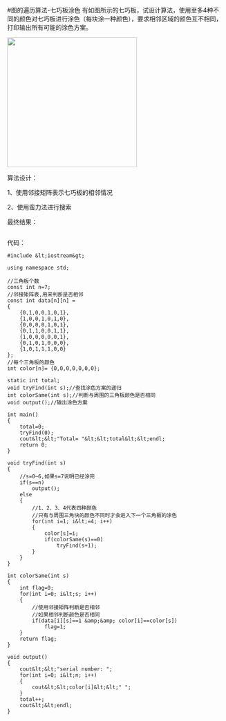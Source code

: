 #图的遍历算法-七巧板涂色
有如图所示的七巧板，试设计算法，使用至多4种不同的颜色对七巧板进行涂色（每块涂一种颜色），要求相邻区域的颜色互不相同，打印输出所有可能的涂色方案。

<img src="https://raw.githubusercontent.com/Double2hao/xujiajia_blog/main/img/16209910971220.png " width="300" height="300" alt=""> 

 

算法设计：

1、使用邻接矩阵表示七巧板的相邻情况

2、使用蛮力法进行搜索

 

最终结果：

<img src="https://raw.githubusercontent.com/Double2hao/xujiajia_blog/main/img/16209910971781.png " alt=""> 

 

代码：



```
#include &lt;iostream&gt;

using namespace std;

//三角板个数
const int n=7;
//邻接矩阵表,用来判断是否相邻
const int data[n][n] =
{
    {0,1,0,0,1,0,1},
    {1,0,0,1,0,1,0},
    {0,0,0,0,1,0,1},
    {0,1,1,0,0,1,1},
    {1,0,0,0,0,0,1},
    {0,1,0,1,0,0,0},
    {1,0,1,1,1,0,0}
};
//每个三角板的颜色
int color[n]= {0,0,0,0,0,0,0};

static int total;
void tryFind(int s);//查找涂色方案的递归
int colorSame(int s);//判断与周围的三角板颜色是否相同
void output();//输出涂色方案

int main()
{
    total=0;
    tryFind(0);
    cout&lt;&lt;"Total= "&lt;&lt;total&lt;&lt;endl;
    return 0;
}

void tryFind(int s)
{
    //s=0~6,如果s=7说明已经涂完
    if(s==n)
        output();
    else
    {
        //1、2、3、4代表四种颜色
        //只有与周围三角块的颜色不同时才会进入下一个三角板的涂色
        for(int i=1; i&lt;=4; i++)
        {
            color[s]=i;
            if(colorSame(s)==0)
                tryFind(s+1);
        }
    }
}

int colorSame(int s)
{
    int flag=0;
    for(int i=0; i&lt;s; i++)
    {
        //使用邻接矩阵判断是否相邻
        //如果相邻判断颜色是否相同
        if(data[i][s]==1 &amp;&amp; color[i]==color[s])
            flag=1;
    }
    return flag;
}

void output()
{
    cout&lt;&lt;"serial number: ";
    for(int i=0; i&lt;n; i++)
    {
        cout&lt;&lt;color[i]&lt;&lt;" ";
    }
    total++;
    cout&lt;&lt;endl;
}

```

